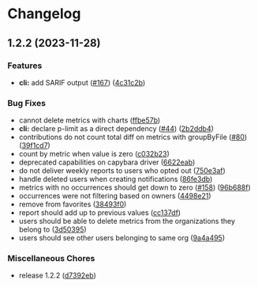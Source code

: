 # Changelog

## 1.2.2 (2023-11-28)


### Features

* **cli:** add SARIF output ([#167](https://github.com/cherrypush/cherry-cli/issues/167)) ([4c31c2b](https://github.com/cherrypush/cherry-cli/commit/4c31c2b70f76bcc59a3cc9292ac212705087cc56))


### Bug Fixes

* cannot delete metrics with charts ([ffbe57b](https://github.com/cherrypush/cherry-cli/commit/ffbe57b556faa73b03af4edb3fb43cd459057b9f))
* **cli:** declare p-limit as a direct dependency ([#44](https://github.com/cherrypush/cherry-cli/issues/44)) ([2b2ddb4](https://github.com/cherrypush/cherry-cli/commit/2b2ddb4e4865fdff30d0efb123c6b4dbbf8880d8))
* contributions do not count total diff on metrics with groupByFile ([#80](https://github.com/cherrypush/cherry-cli/issues/80)) ([39f1cd7](https://github.com/cherrypush/cherry-cli/commit/39f1cd7d3f952e6673e7c0279ec186fbf6ba4c9b))
* count by metric when value is zero ([c032b23](https://github.com/cherrypush/cherry-cli/commit/c032b23eec5ca138c68aa62f95a6e4855f08d4e2))
* deprecated capabilities on capybara driver ([6622eab](https://github.com/cherrypush/cherry-cli/commit/6622eab83da0b912a872c6dfefba08357057f083))
* do not deliver weekly reports to users who opted out ([750e3af](https://github.com/cherrypush/cherry-cli/commit/750e3aff4b3bb9b68fc687b73fafb1fb62b4d220))
* handle deleted users when creating notifications ([86fe3db](https://github.com/cherrypush/cherry-cli/commit/86fe3db94bf33c4eeb42c1e79c20548400be82c5))
* metrics with no occurrences should get down to zero ([#158](https://github.com/cherrypush/cherry-cli/issues/158)) ([96b688f](https://github.com/cherrypush/cherry-cli/commit/96b688f102266ba21f1d0df86bc70785786f145d))
* occurrences were not filtering based on owners ([4498e21](https://github.com/cherrypush/cherry-cli/commit/4498e2110ce440f23c54a1f7777659bd196d1b33))
* remove from favorites ([38493f0](https://github.com/cherrypush/cherry-cli/commit/38493f092f132bfbb9b35dbe7c7a19729196fd76))
* report should add up to previous values ([cc137df](https://github.com/cherrypush/cherry-cli/commit/cc137dffc53fe55bb6ec0b176027743b5b65813a))
* users should be able to delete metrics from the organizations they belong to ([3d50395](https://github.com/cherrypush/cherry-cli/commit/3d50395805d1e1edfcdd49ac1ba1d88199dfb42b))
* users should see other users belonging to same org ([9a4a495](https://github.com/cherrypush/cherry-cli/commit/9a4a495388534bf8de98933ac1ef1eabfb06c6d6))


### Miscellaneous Chores

* release 1.2.2 ([d7392eb](https://github.com/cherrypush/cherry-cli/commit/d7392eb2ea45ca9c6db5cee37187f27d593404b2))
